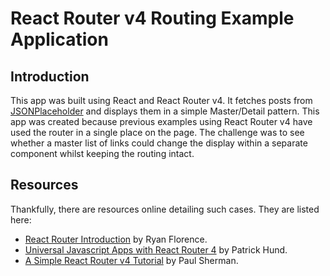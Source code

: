 # React Router v4 Routing Example Application

## Introduction

This app was built using React and React Router v4. It fetches posts from [JSONPlaceholder](https://jsonplaceholder.typicode.com/) and displays them in a simple Master/Detail pattern. This app was created because previous examples using React Router v4 have used the router in a single place on the page. The challenge was to see whether a master list of links could change the display within a separate component whilst keeping the routing intact.

## Resources

Thankfully, there are resources online detailing such cases. They are listed here:

- [React Router Introduction](https://www.youtube.com/watch?v=a4kqMQorcnE) by Ryan Florence.
- [Universal Javascript Apps with React Router 4](https://ebaytech.berlin/universal-web-apps-with-react-router-4-15002bb30ccb) by Patrick Hund.
- [A Simple React Router v4 Tutorial](https://medium.com/@pshrmn/a-simple-react-router-v4-tutorial-7f23ff27adf) by Paul Sherman.